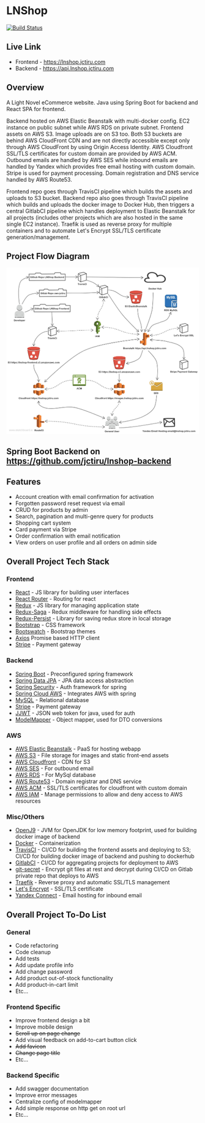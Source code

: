 # LNShop

[![Build Status](https://travis-ci.com/jctiru/lnshop-frontend.svg?branch=master)](https://travis-ci.com/jctiru/lnshop-frontend)

## Live Link

- Frontend - <https://lnshop.jctiru.com>
- Backend - <https://api.lnshop.jctiru.com>

## Overview

A Light Novel eCommerce website. Java using Spring Boot for backend and React SPA for frontend.

Backend hosted on AWS Elastic Beanstalk with multi-docker config. EC2 instance on public subnet while AWS RDS on private subnet. Frontend assets on AWS S3. Image uploads are on S3 too. Both S3 buckets are behind AWS CloudFront CDN and are not directly accessible except only through AWS CloudFront by using Origin Access Identity. AWS Cloudfront SSL/TLS certificates for custom domain are provided by AWS ACM. Outbound emails are handled by AWS SES while inbound emails are handled by Yandex which provides free email hosting with custom domain. Stripe is used for payment processing. Domain registration and DNS service handled by AWS Route53.

Frontend repo goes through TravisCI pipeline which builds the assets and uploads to S3 bucket. Backend repo also goes through TravisCI pipeline which builds and uploads the docker image to Docker Hub, then triggers a central GitlabCI pipeline which handles deployment to Elastic Beanstalk for all projects (includes other projects which are also hosted in the same single EC2 instance). Traefik is used as reverse proxy for multiple containers and to automate Let's Encrypt SSL/TLS certificate generation/management.

## Project Flow Diagram

![Flow.jpg](Flow.jpg)

## Spring Boot Backend on <https://github.com/jctiru/lnshop-backend>

## Features

- Account creation with email confirmation for activation
- Forgotten password reset request via email
- CRUD for products by admin
- Search, pagination and multi-genre query for products
- Shopping cart system
- Card payment via Stripe
- Order confirmation with email notification
- View orders on user profile and all orders on admin side

## Overall Project Tech Stack

### Frontend

- [React](https://reactjs.org/) - JS library for building user interfaces
- [React Router](https://reacttraining.com/react-router/) - Routing for react
- [Redux](https://redux.js.org/) - JS library for managing application state
- [Redux-Saga](https://redux-saga.js.org/) - Redux middleware for handling side effects
- [Redux-Persist](https://github.com/rt2zz/redux-persist) - Library for saving redux store in local storage
- [Bootstrap](https://getbootstrap.com/) - CSS framework
- [Bootswatch](https://bootswatch.com/) - Bootstrap themes
- [Axios](https://github.com/axios/axios) Promise based HTTP client
- [Stripe](https://stripe.com/) - Payment gateway

### Backend

- [Spring Boot](https://spring.io/projects/spring-boot) - Preconfigured spring framework
- [Spring Data JPA](https://spring.io/projects/spring-data-jpa) - JPA data access abstraction
- [Spring Security](https://spring.io/projects/spring-security) - Auth framework for spring
- [Spring Cloud AWS](https://spring.io/projects/spring-cloud-aws) - Integrates AWS with spring
- [MySQL](https://www.mysql.com/) - Relational database
- [Stripe](https://stripe.com/) - Payment gateway
- [JJWT](https://java.jsonwebtoken.io/) - JSON web token for java, used for auth
- [ModelMapper](http://modelmapper.org/) - Object mapper, used for DTO conversions

### AWS

- [AWS Elastic Beanstalk](https://aws.amazon.com/elasticbeanstalk/) - PaaS for hosting webapp
- [AWS S3](https://aws.amazon.com/s3/) - File storage for images and static front-end assets
- [AWS Cloudfront](https://aws.amazon.com/cloudfront/) - CDN for S3
- [AWS SES](https://aws.amazon.com/ses/) - For outbound email
- [AWS RDS](https://aws.amazon.com/rds/) - For MySql database
- [AWS Route53](https://aws.amazon.com/route53/) - Domain registrar and DNS service
- [AWS ACM](https://aws.amazon.com/certificate-manager/) - SSL/TLS certificates for cloudfront with custom domain
- [AWS IAM](https://aws.amazon.com/iam/) - Manage permissions to allow and deny access to AWS resources

### Misc/Others

- [OpenJ9](https://www.eclipse.org/openj9/) - JVM for OpenJDK for low memory footprint, used for building docker image of backend
- [Docker](https://www.docker.com/) - Containerization
- [TravisCI](https://travis-ci.com/) - CI/CD for building the frontend assets and deploying to S3; CI/CD for building docker image of backend and pushing to dockerhub
- [GitlabCI](https://about.gitlab.com/stages-devops-lifecycle/continuous-integration/) - CI/CD for aggregating projects for deployment to AWS
- [git-secret](https://git-secret.io/) - Encrypt git files at rest and decrypt during CI/CD on Gitlab private repo that deploys to AWS
- [Traefik](https://containo.us/traefik/) - Reverse proxy and automatic SSL/TLS management
- [Let's Encrypt](https://letsencrypt.org/) - SSL/TLS certificate
- [Yandex Connect](https://connect.yandex.com/) - Email hosting for inbound email

## Overall Project To-Do List

### General

- Code refactoring
- Code cleanup
- Add tests
- Add update profile info
- Add change password
- Add product out-of-stock functionality
- Add product-in-cart limit
- Etc...

### Frontend Specific

- Improve frontend design a bit
- Improve mobile design
- ~~Scroll up on page change~~
- Add visual feedback on add-to-cart button click
- ~~Add favicon~~
- ~~Change page title~~
- Etc...

### Backend Specific

- Add swagger documentation
- Improve error messages
- Centralize config of modelmapper
- Add simple response on http get on root url
- Etc...

